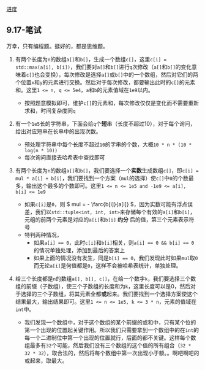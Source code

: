 [进度](https://jobs.bytedance.com/campus/position/application?referral_code=8DWH39N)

## 9.17-笔试

万幸，只有编程题。挺好的，都是思维题。

1. 有两个长度为`n`的数组`a[]`和`b[]`，生成一个数组`c[]`，这里`c[i] = std::max(a[i], b[i])`，我们要对`a[]`和`b[]`进行`q`次修改（`a[]`和`b[]`的变化意味着`c[]`也会变换），每次修改是选择`a[]`或`b[]`中的一个数组，然后对它们的两个位置`x`和`y`的元素进行交换。然后对于每次修改，都要输出此时的`c[]`的元素和。这里`1 <= n, q <= 5e4`，`a`和`b`的元素值域在`1e9`以内。
	+ 按照题意模拟即可，维护`c[]`的元素和，每次修改仅仅是变化而不需要重新求和，时间复杂度同`q`
2. 有一个`1e5`长的字符串，下面会给`q`个**短**串（长度不超过10），对于每个询问，给出对应短串在长串中的出现次数。
	+ 预处理字符串中每个长度不超过`10`的字串的个数，大概`10 * n * (10 * log(n * 10))`
	+ 每次询问直接去哈希表中查找即可
3. 有两个长度为`n`的数组`a[]`和`b[]`，我们要选择一个**实数**生成数组`c[]`，即`c[i] = mul * a[i] + b[i]`，我们要找到一个方案（`mul`的选择）使`c[]`中`0`的个数最多，输出这个最多的个数即可。这里`1 <= n <= 1e5 and -1e9 <= a[i], b[i] <= 1e9`
	+ 如果`c[i]`是`0`，则 $ mul = - \farc{b[i]}{a[i]} $，因为实数可能有浮点误差，我们以`std::tuple<int, int, int>`来存储每个有效的`a[i]`和`b[i]`，元组的前两个元素是对应的`a[i]`和`b[i]` **约分** 后的值，第三个元素表示符号
	+ 特判两种情况，
		+ 如果`a[i] == 0`，此时`c[i]`和`b[i]`相关，则`a[i] == 0 && b[i] == 0`的情况单独处理，添加到最后的答案上
		+ 如果上面的情况没有发生，同是`b[i] == 0`，我们发现此时如果`mul`取`0`而无论`a[i]`是何值都是`0`，这样不会被哈希表统计，单独处理。

3. 给三个长度都是`n`的数组`a[], b[], c[]`，在给一个数字`k`，我们要选择三个数组的前缀（子数组），使三个子数组的长度和为`k`，这里长度可以是0，然后对于选择的三个子数组，将其元素全都**或**起来。我们要找到一个选择方案使这个结果最大，输出结果即可。这里`1 <= n <= 1e5, k <= 3 * n`，元素的值域在`int`中。
	+ 我们发现一个数组中，对于这个数组的某个前缀的或和中，只有某个位的第一个出现的位置起关键作用。所以我们只需要拿到一个数组中的在`int`的每一个二进制位中第一个出现的位置就行，后面的都不关键。这样每个数组最多有`32`个可能，然后我们没有三个数组的这个值的所有组合（`32 * 32 * 32`），取合法的，然后将每个数组中第一次出现小于额。。啊吧啊吧的或起来，取最大。
